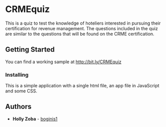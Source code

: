 # CRMEquiz

This is a quiz to test the knowledge of hoteliers interested in pursuing their certification for revenue management.  The questions included in the quiz are similar to the questions that will be found on the CRME certification.

## Getting Started

You can find a working sample at http://bit.ly/CRMEquiz

### Installing

This is a simple application with a single html file, an app file in JavaScript and some CSS.

## Authors

* **Holly Zoba** - [boginis1](https://github.com/Boginis1)


